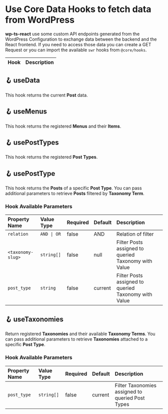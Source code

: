 # Use Core Data Hooks to fetch data from WordPress

**wp-ts-react** use some custom API endpoints generated from the WordPress Configuration to exchange data between the backend and the React frontend.
If you need to access those data you can create a GET Request or you can import the available `swr` hooks from `@core/hooks`.

| Hook | Description |
| :--- | :---------- |

## 🪝 useData

This hook returns the current **Post** data.

## 🪝 useMenus

This hook returns the registered **Menus** and their **Items**.

## 🪝 usePostTypes

This hook returns the registered **Post Types**.

## 🪝 usePostType

This hook returns the **Posts** of a specific **Post Type**.
You can pass additional parameters to retrieve **Posts** filtered by **Taxonomy Term**.

### Hook Available Parameters

| Property Name     | Value Type  | Required | Default | Description                                          |
| :---------------- | :---------- | :------- | :------ | :--------------------------------------------------- |
| `relation`        | `AND \| OR` | false    | AND     | Relation of filter                                   |
| `<taxonomy-slug>` | `string[]`  | false    | null    | Filter Posts assigned to queried Taxonomy with Value |
| `post_type`       | `string`    | false    | current | Filter Posts assigned to queried Taxonomy with Value |

## 🪝 useTaxonomies

Return registered **Taxonomies** and their available **Taxonomy Terms**.
You can pass additional parameters to retrieve **Taxonomies** attached to a specific **Post Type**.

### Hook Available Parameters

| Property Name | Value Type | Required | Default | Description                                      |
| :------------ | :--------- | :------- | :------ | :----------------------------------------------- |
| `post_type`   | `string[]` | false    | current | Filter Taxonomies assigned to queried Post Types |
